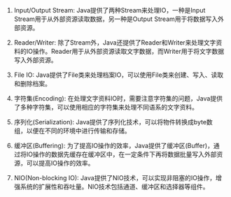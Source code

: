 

1. Input/Output Stream: Java提供了两种Stream来处理IO，一种是Input Stream用于从外部资源读取数据，另一种是Output Stream用于将数据写入外部资源。

2. Reader/Writer: 除了Stream外，Java还提供了Reader和Writer来处理文字资料的IO操作。Reader用于从外部资源读取文字数据，而Writer用于将文字数据写入外部资源。

3. File IO: Java提供了File类来处理档案IO，可以使用File类来创建、写入、读取和删除档案。

4. 字符集(Encoding): 在处理文字资料IO时，需要注意字符集的问题，Java提供了多种字符集，可以使用相应的字符集来处理不同语系的文字资料。

5. 序列化(Serialization): Java提供了序列化技术，可以将物件转换成byte数组，以便在不同的环境中进行传输和存储。

6. 缓冲区(Buffering): 为了提高IO操作的效率，Java提供了缓冲区(Buffer)，通过将IO操作的数据先缓存在缓冲区中，在一定条件下再将数据批量写入外部资源，可以提高IO操作的效率。

7. NIO(Non-blocking IO): Java提供了NIO技术，可以实现非阻塞的IO操作，增强系统的扩展性和吞吐量。NIO技术包括通道、缓冲区和选择器等组件。